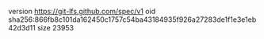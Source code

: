 version https://git-lfs.github.com/spec/v1
oid sha256:866fb8c101da162450c1757c54ba43184935f926a27283de1f1e3e1eb42d3d11
size 23953
